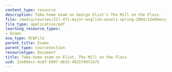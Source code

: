 ```yaml
---
content_type: resource
description: Take-home exam on George Eliot's The Mill on the Floss.
file: /media/courses/21l-471-major-english-novels-spring-2004/32e89ecc4c6fb997d6334921f49f2a75_t_h_exam4eliot.pdf
file_type: application/pdf
learning_resource_types:
- Exams
ocw_type: OCWFile
parent_title: Exams
parent_type: CourseSection
resourcetype: Document
title: Take-home exam on Eliot, The Mill on the Floss
uid: 32e89ecc-4c6f-b997-d633-4921f49f2a75
---
```

